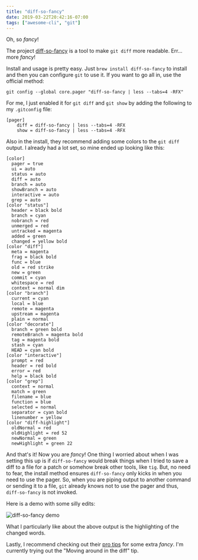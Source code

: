 ```yaml
---
title: "diff-so-fancy"
date: 2019-03-22T20:42:16-07:00
tags: ["awesome-cli", "git"]
---
```


Oh, so _fancy_!

<!--more-->

The project [diff-so-fancy](https://github.com/so-fancy/diff-so-fancy) is a tool
to make `git diff` more readable. Err... more _fancy_!

Install and usage is pretty easy.  Just `brew install diff-so-fancy` to install
and then you can configure `git` to use it.  If you want to go all in, use the
official method:

```shell
git config --global core.pager "diff-so-fancy | less --tabs=4 -RFX"
```

For me, I just enabled it for `git diff` and `git show` by adding the following
to my `.gitconfig` file:

```.gitconfig
[pager]
	diff = diff-so-fancy | less --tabs=4 -RFX
	show = diff-so-fancy | less --tabs=4 -RFX
```

Also in the install, they recommend adding some colors to the `git diff` output.
I already had a lot set, so mine ended up looking like this:

```.gitconfig
[color]
  pager = true
  ui = auto
  status = auto
  diff = auto
  branch = auto
  showBranch = auto
  interactive = auto
  grep = auto
[color "status"]
  header = black bold
  branch = cyan
  nobranch = red
  unmerged = red
  untracked = magenta
  added = green
  changed = yellow bold
[color "diff"]
  meta = magenta
  frag = black bold
  func = blue
  old = red strike
  new = green
  commit = cyan
  whitespace = red
  context = normal dim
[color "branch"]
  current = cyan
  local = blue
  remote = magenta
  upstream = magenta
  plain = normal
[color "decorate"]
  branch = green bold
  remoteBranch = magenta bold
  tag = magenta bold
  stash = cyan
  HEAD = cyan bold
[color "interactive"]
  prompt = red
  header = red bold
  error = red
  help = black bold
[color "grep"]
  context = normal
  match = green
  filename = blue
  function = blue
  selected = normal
  separator = cyan bold
  linenumber = yellow
[color "diff-highlight"]
  oldNormal = red
  oldHighlight = red 52
  newNormal = green
  newHighlight = green 22
```

And that's it! Now you are _fancy_!  One thing I worried about when I was setting
this up is if `diff-so-fancy` would break things when I tried to save a diff to
a file for a patch or somehow break other tools, like `tig`.  But, no need to
fear, the install method ensures `diff-so-fancy` only kicks in when you need to
use the pager.  So, when you are piping output to another command or sending it
to a file, `git` already knows not to use the pager and thus, `diff-so-fancy` is
not invoked.

Here is a demo with some silly edits:

![diff-so-fancy demo](/img/diff-so-fancy-demo.png)

What I particularly like about the above output is the highlighting of the
changed words.

Lastly, I recommend checking out their [pro
tips](https://github.com/so-fancy/diff-so-fancy/blob/master/pro-tips.md) for
some extra _fancy_. I'm currently trying out the "Moving around in the diff"
tip.
